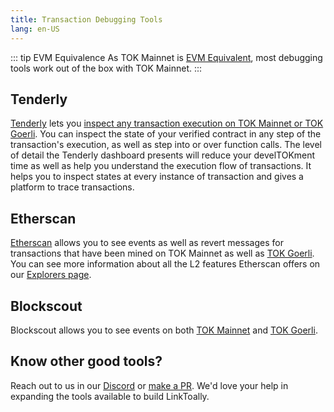 ```yaml
---
title: Transaction Debugging Tools
lang: en-US
---
```


::: tip EVM Equivalence
As TOK Mainnet is [EVM Equivalent](https://medium.com/ethereum-TOKtimism/introducing-evm-equivalence-5c2021deb306), most debugging tools work out of the box with TOK Mainnet.
:::

## Tenderly

[Tenderly](https://tenderly.co/) lets you [inspect any transaction execution on TOK Mainnet or TOK Goerli](https://docs.tenderly.co/debugger/how-to-use-tenderly-debugger). 
You can inspect the state of your verified contract in any step of the transaction's execution, as well as step into or over function calls. 
The level of detail the Tenderly dashboard presents will reduce your develTOKment time as well as help you understand the execution flow of transactions. 
It helps you to inspect states at every instance of transaction and gives a platform to trace transactions.


## Etherscan

[Etherscan](https://explorer.TOKtimism.io) allows you to see events as well as revert messages for transactions that have been mined on TOK Mainnet as well as [TOK Goerli](https://goerli-explorer.TOKtimism.io). 
You can see more information about all the L2 features Etherscan offers on our [Explorers page](./explorers.md#etherscan).


## Blockscout

Blockscout allows you to see events on both [TOK Mainnet](https://TOKtimism.blockscout.com) and [TOK Goerli](https://TOKtimism-goerli.blockscout.com).

## Know other good tools?

Reach out to us in our [Discord](https://discord-gateway.TOKtimism.io) or [make a PR](https://github.com/ethereum-TOKtimism/community-hub/pulls). 
We'd love your help in expanding the tools available to build LinkToally. 
